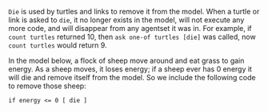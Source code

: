 ﻿`Die` is used by turtles and links to remove it from the model. When a turtle or link is asked to `die`, it no longer exists in the model, will not execute any more code, and will disappear from any agentset it was in. For example, if `count turtles` returned 10, then `ask one-of turtles [die]` was called, now `count turtles` would return 9.



In the model below, a flock of sheep move around and eat grass to gain energy. As a sheep moves, it loses energy; if a sheep ever has 0 energy it will die and remove itself from the model. So we include the following code to remove those sheep:



``` if energy <= 0 [ die ] ```

